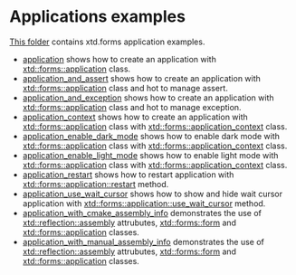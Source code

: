 # Applications examples

[This folder](..) contains xtd.forms application examples.

* [application](application/README.md) shows how to create an application with [xtd::forms::application](../../../src/xtd_forms/include/xtd/forms/application.hpp) class.
* [application_and_assert](application_and_assert/README.md) shows how to create an application with [xtd::forms::application](../../../src/xtd_forms/include/xtd/forms/application.hpp) class and hot to manage assert.
* [application_and_exception](application_and_exception/README.md) shows how to create an application with [xtd::forms::application](../../../src/xtd_forms/include/xtd/forms/application.hpp) class and hot to manage exception.
* [application_context](application_context/README.md) shows how to create an application with [xtd::forms::application](../../../src/xtd_forms/include/xtd/forms/application.hpp) class with [xtd::forms::application_context](../../../src/xtd_forms/include/xtd/forms/application_context.hpp) class.
* [application_enable_dark_mode](application_enable_dark_mode/README.md) shows how to enable dark mode with [xtd::forms::application](../../../src/xtd_forms/include/xtd/forms/application.hpp) class with [xtd::forms::application_context](../../../src/xtd_forms/include/xtd/forms/application_context.hpp) class.
* [application_enable_light_mode](application_enable_light_mode/README.md) shows how to enable light mode with [xtd::forms::application](../../src/xtd_forms/include/xtd/forms/application.hpp) class with [xtd::forms::application_context](../../../src/xtd_forms/include/xtd/forms/application_context.hpp) class.
* [application_restart](application_restart/README.md) shows how to restart application with [xtd::forms::application::restart](../../../src/xtd_forms/include/xtd/forms/application.hpp) method.
* [application_use_wait_cursor](application_use_wait_cursor/README.md) shows how to show and hide wait cursor application with [xtd::forms::application::use_wait_cursor](../../../src/xtd_forms/include/xtd/forms/application.hpp) method.
* [application_with_cmake_assembly_info](application_with_cmake_assembly_info/README.md) demonstrates the use of [xtd::reflection::assembly](../../../src/xtd.core/include/xtd/refelction/assembly_info.h) attrubutes, [xtd::forms::form](../../../src/xtd.forms/include/xtd/forms/form.h) and [xtd::forms::application](../../../src/xtd.forms/include/xtd/forms/application.h) classes.
* [application_with_manual_assembly_info](application_with_manual_assembly_info/README.md) demonstrates the use of [xtd::reflection::assembly](../../../src/xtd.core/include/xtd/refelction/assembly_info.h) attrubutes, [xtd::forms::form](../../../src/xtd.forms/include/xtd/forms/form.h) and [xtd::forms::application](../../../src/xtd.forms/include/xtd/forms/application.h) classes.
